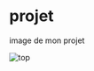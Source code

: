 # projet

image de mon projet 

![top](https://user-images.githubusercontent.com/43670885/140616878-7d10cd3d-c02d-4ebc-ac06-5144496e70fe.png)
